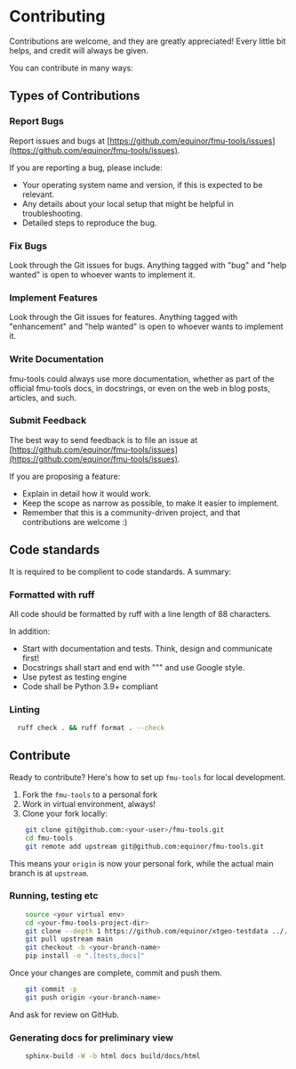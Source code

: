 # Contributing

Contributions are welcome, and they are greatly appreciated! Every
little bit helps, and credit will always be given.

You can contribute in many ways:

## Types of Contributions

### Report Bugs

Report issues and bugs at
[https://github.com/equinor/fmu-tools/issues](https://github.com/equinor/fmu-tools/issues).

If you are reporting a bug, please include:

- Your operating system name and version, if this is expected to be relevant.
- Any details about your local setup that might be helpful in troubleshooting.
- Detailed steps to reproduce the bug.

### Fix Bugs

Look through the Git issues for bugs. Anything tagged with "bug"
and "help wanted" is open to whoever wants to implement it.

### Implement Features

Look through the Git issues for features. Anything tagged with "enhancement"
and "help wanted" is open to whoever wants to implement it.

### Write Documentation

fmu-tools could always use more documentation, whether as part of the
official fmu-tools docs, in docstrings, or even on the web in blog posts,
articles, and such.

### Submit Feedback

The best way to send feedback is to file an issue
at
[https://github.com/equinor/fmu-tools/issues](https://github.com/equinor/fmu-tools/issues).

If you are proposing a feature:

- Explain in detail how it would work.
- Keep the scope as narrow as possible, to make it easier to implement.
- Remember that this is a community-driven project, and that contributions
  are welcome :)

## Code standards

It is required to be complient to code standards. A summary:

### Formatted with ruff

All code should be formatted by ruff with a line length of 88 characters.

In addition:
- Start with documentation and tests. Think, design and communicate first!
- Docstrings shall start and end with """ and use Google style.
- Use pytest as testing engine
- Code shall be Python 3.9+ compliant


### Linting

```sh
  ruff check . && ruff format . --check
```

## Contribute

Ready to contribute? Here's how to set up `fmu-tools` for local development.

1. Fork the `fmu-tools` to a personal fork
2. Work in virtual environment, always!
3. Clone your fork locally:

```sh
    git clone git@github.com:<your-user>/fmu-tools.git
    cd fmu-tools
    git remote add upstream git@github.com:equinor/fmu-tools.git
```

This means your `origin` is now your personal fork, while the actual main
branch is at `upstream`.

### Running, testing etc

```sh
    source <your virtual env>
    cd <your-fmu-tools-project-dir>
    git clone --depth 1 https://github.com/equinor/xtgeo-testdata ../.
    git pull upstream main
    git checkout -b <your-branch-name>
    pip install -e ".[tests,docs]"
```

Once your changes are complete, commit and push them.

```sh
    git commit -p
    git push origin <your-branch-name>
```

And ask for review on GitHub.

### Generating docs for preliminary view

```sh
    sphinx-build -W -b html docs build/docs/html
```
